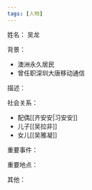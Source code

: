 ```yaml
---
tags: [人物]
---
```


姓名：
吴龙

背景：
- 澳洲永久居民
- 曾任职深圳大唐移动通信

描述：

社会关系：
- 配偶[[齐安安|习安安]]
- 儿子[[吴拉非]]
- 女儿[[吴雅凝]]

重要事件：

重要地点：

其他：
